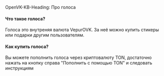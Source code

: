 OpenVK-KB-Heading: Про голоса

#### Что такое голоса?
Голоса это внутреняя валюта VepurOVK. За неё можно купить стикеры или подарки другим пользователям.

#### Как купить голоса?
Вы можете пополнить голоса через криптовалюту TON, достаточно нажать на кнопку справа "Пополнить с помощью TON" и следовать инструкциям
